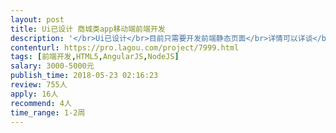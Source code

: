 ```yaml
---                
layout: post       
title: Ui已设计 商城类app移动端前端开发           
description: '</br>Ui已设计</br>目前只需要开发前端静态页面</br>详情可以详谈</br>要高效率的</br>不要团队</br>最好是个人时间比较充裕的，能够和负责人及时沟通</br>'     
contenturl: https://pro.lagou.com/project/7999.html      
tags: [前端开发,HTML5,AngularJS,NodeJS]            
salary: 3000-5000元          
publish_time: 2018-05-23 02:16:23         
review: 755人                   
apply: 16人                   
recommend: 4人                   
time_range: 1-2周              
---                 
```

